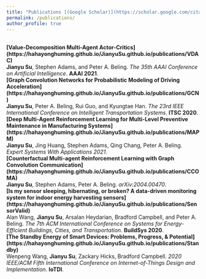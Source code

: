 ```yaml
---
title: "Publications [(Google Scholar)](https://scholar.google.com/citations?user=2NP5LYkAAAAJ&hl=en)"
permalink: /publications/
author_profile: true
---
```

<br>
<b>[Value-Decomposition Multi-Agent Actor-Critics](https://hahayonghuming.github.io/JianyuSu.github.io/publications/VDAC)</b> <br> 
<b>Jianyu Su</b>, Stephen Adams, and Peter A. Beling. 
<i>The 35th AAAI Conference on Artificial Intelligence</i>. <b>AAAI 2021</b>.

<br>
<b>[Graph Convolution Networks for Probabilistic Modeling of Driving Acceleration](https://hahayonghuming.github.io/JianyuSu.github.io/publications/GCN)</b> <br> 
<b>Jianyu Su</b>, Peter A. Beling, Rui Guo, and Kyungtae Han.
<i>The 23rd IEEE International Conference on Intelligent Transportation Systems</i>. <b>ITSC 2020</b>.

<br>
<b>[Deep Multi-Agent Reinforcement Learning for Multi-Level Preventive Maintenance in Manufacturing Systems](https://hahayonghuming.github.io/JianyuSu.github.io/publications/MAPM)</b> <br> 
<b>Jianyu Su</b>, Jing Huang, Stephen Adams, Qing Chang, Peter A. Beling.
<i>Expert Systems With Applications 2021</i>.


<br>
<b>[Counterfactual Multi-agent Reinforcement Learning with Graph Convolution Communication](https://hahayonghuming.github.io/JianyuSu.github.io/publications/CCOMA)</b> <br> 
<b>Jianyu Su</b>, Stephen Adams, Peter A. Beling.
<i>arXiv:2004.00470</i>.

<br>
<b>[Is my sensor sleeping, hibernating, or broken? A data-driven monitoring system for indoor energy harvesting sensors](https://hahayonghuming.github.io/JianyuSu.github.io/publications/SensorValid)</b> <br> 
Alan Wang, <b> Jianyu Su</b>, Arsalan Heydarian, Bradford Campbell, and Peter A. Beling.
<i>The 7th ACM International Conference on Systems for Energy-Efficient Buildings, Cities, and Transportation</i>. <b>BuildSys 2020</b>.

<br>
<b>[The Standby Energy of Smart Devices: Problems, Progress, & Potential](https://hahayonghuming.github.io/JianyuSu.github.io/publications/Standby)</b> <br> 
Wenpeng Wang, <b>Jianyu Su</b>, Zackary Hicks, Bradford Campbell. 
<i>2020 IEEE/ACM Fifth International Conference on Internet-of-Things Design and Implementation</i>. <b>IoTDI</b>.
